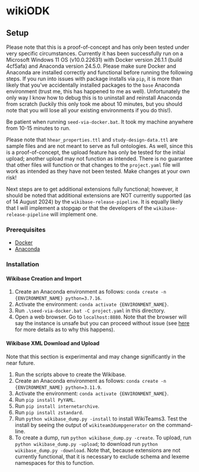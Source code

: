 # wikiODK

## Setup

Please note that this is a proof-of-concept and has only been tested under very specific circumstances. Currently it has been successfully run on a Microsoft Windows 11 OS (v10.0.22631) with Docker version 26.1.1 (build 4cf5afa) and Anaconda version 24.5.0. Please make sure Docker and Anaconda are installed correctly and functional before running the following steps. If you run into issues with package installs via `pip`, it is more than likely that you've accidentally installed packages to the `base` Anaconda environment (trust me, this has happened to me as well). Unfortunately the only way I know how to debug this is to uninstall and reinstall Anaconda from scratch (luckily this only took me about 10 minutes, but you should note that you will lose all your existing environments if you do this!).

Be patient when running `seed-via-docker.bat`. It took my machine anywhere from 10-15 minutes to run.

Please note that `hhear_properties.ttl` and `study-design-data.ttl` are sample files and are not meant to serve as full ontologies. As well, since this is a proof-of-concept, the upload feature has only be tested for the initial upload; another upload may not function as intended. There is no guarantee that other files will function or that changes to the `project.yaml` file will work as intended as they have not been tested. Make changes at your own risk!

Next steps are to get additional extensions fully functional; however, it should be noted that additional extensions are NOT currently supported (as of 14 August 2024) by the `wikibase-release-pipeline`. It is equally likely that I will implement a stopgap or that the developers of the `wikibase-release-pipeline` will implement one.

### Prerequisites

- [Docker](https://docs.docker.com/engine/install/)
- [Anaconda](https://www.anaconda.com/download)

### Installation

#### Wikibase Creation and Import

1. Create an Anaconda environment as follows: `conda create -n {ENVIRONMENT_NAME} python=3.7.16`.
2. Activate the environment: `conda activate {ENVIRONMENT_NAME}`.
3. Run `.\seed-via-docker.bat -C project.yaml` in this directory.
4. Open a web browser. Go to `localhost:8880`. Note that the browser will say the instance is unsafe but you can proceed without issue (see [here](https://github.com/wmde/wikibase-release-pipeline/tree/main/deploy#can-i-host-wikibase-suite-locally) for more details as to why this happens).

#### Wikibase XML Download and Upload

Note that this section is experimental and may change significantly in the near future.

1. Run the scripts above to create the Wikibase.
2. Create an Anaconda environment as follows: `conda create -n {ENVIRONMENT_NAME} python=3.11.9`.
3. Activate the environment: `conda activate {ENVIRONMENT_NAME}`.
4. Run `pip install PyYAML`.
5. Run `pip install internetarchive`.
6. Run `pip install zstandard`.
7. Run `python wikibase_dump.py -install` to install WikiTeams3. Test the install by seeing the output of `wikiteam3dumpgenerator` on the command-line.
8. To create a dump, run `python wikibase_dump.py -create`. To upload, run `python wikibase_dump.py -upload`; to download run `python wikibase_dump.py -download`. Note that, because extensions are not currently functional, that it is necessary to exclude schema and lexeme namespaces for this to function. 